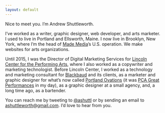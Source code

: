 ```yaml
---
layout: default
---
```

<link rel="stylesheet" type="text/css" href="/css/home.css">

Nice to meet you. I&rsquo;m Andrew Shuttleworth.

I&rsquo;ve worked as a writer, graphic designer, web developer, and arts marketer. I used to live in Portland and Ellsworth, Maine. I now live in Brooklyn, New York, where I’m the head of <a href="http://made.media">Made Media</a>’s U.S. operation. We&nbsp;make websites for arts&nbsp;organizations.

Until 2015, I was the Director of Digital Marketing Services for&nbsp;[Lincoln Center for the Performing Arts](http://lc.lincolncenter.org), where I also worked as a copywriter and marketing technologist. Before Lincoln&nbsp;Center, I worked as a technology and marketing consultant for [Blackbaud](http://blackbaud.com/) and its clients, as a marketer and graphic designer for what&rsquo;s now called [Portland Ovations](http://portlandovations.org) (it was [PCA Great Performances](http://ashuttleworth.com/pca/) in my day), as a graphic designer at a small agency, and, a long time ago, as a bartender.

You can reach me by tweeting to [@ashuttl](http://twitter.com/intent/tweet?screen_name=ashuttl) or by sending an email to [ashuttleworth@gmail.com](mailto:ashuttleworth@gmail.com). I&rsquo;d love to hear from you.
